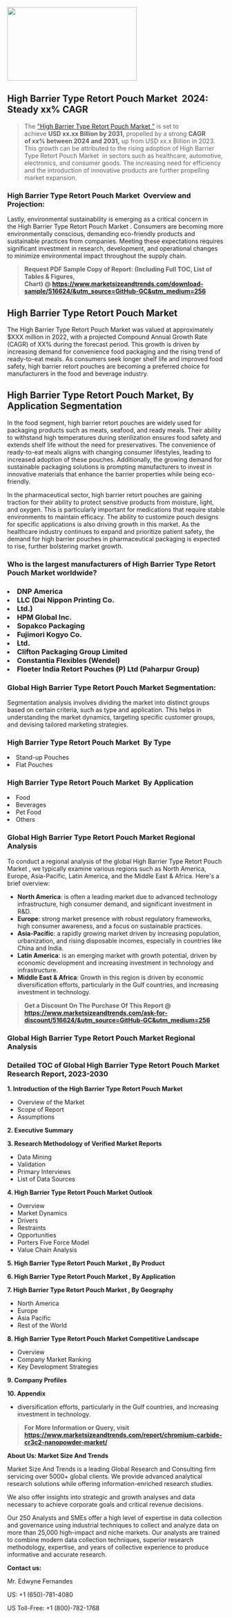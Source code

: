<p><img class="alignnone size-medium wp-image-20088" src="https://ffe5etoiles.com/wp-content/uploads/2024/12/MST1-300x171.png" alt="" width="300" height="171" /></p><h2 id="ember46" class="ember-view reader-text-block__heading-2">High Barrier Type Retort Pouch Market &nbsp;2024: Steady&nbsp;xx% CAGR</h2><blockquote id="ember47" class="ember-view reader-text-block__blockquote">The&nbsp;<a class="app-aware-link " href="https://www.marketsizeandtrends.com/download-sample/516624/&utm_source=GitHub-GC&utm_medium=256" target="_blank" data-test-app-aware-link="">"High Barrier Type Retort Pouch Market "</a>&nbsp;is set to achieve&nbsp;<strong>USD&nbsp;xx.xx&nbsp;Billion by 2031,</strong>&nbsp;propelled by a strong&nbsp;<strong>CAGR of&nbsp;xx% between 2024 and 2031,</strong>&nbsp;up from USD xx.x Billion in 2023. This growth can be attributed to the rising adoption of&nbsp;High Barrier Type Retort Pouch Market &nbsp;in sectors such as healthcare, automotive, electronics, and consumer goods. The increasing need for efficiency and the introduction of innovative products are further propelling market expansion.</blockquote><h3 id="ember48" class="ember-view reader-text-block__heading-3">High Barrier Type Retort Pouch Market &nbsp;Overview and Projection:</h3><p id="ember49" class="ember-view reader-text-block__paragraph">Lastly, environmental sustainability is emerging as a critical concern in the&nbsp;High Barrier Type Retort Pouch Market . Consumers are becoming more environmentally conscious, demanding eco-friendly products and sustainable practices from companies. Meeting these expectations requires significant investment in research, development, and operational changes to minimize environmental impact throughout the supply chain.</p><blockquote id="ember50" class="ember-view reader-text-block__blockquote"><strong>Request PDF Sample Copy of Report: (Including Full TOC, List of Tables &amp; Figures, Chart)&nbsp;@&nbsp;<strong><a href="https://www.marketsizeandtrends.com/download-sample/516624/&utm_source=GitHub-GC&utm_medium=256" target="_blank">https://www.marketsizeandtrends.com/download-sample/516624/&utm_source=GitHub-GC&utm_medium=256</a></strong></strong></blockquote><h3 class=""> <h2>High Barrier Type Retort Pouch Market</h2><p>The High Barrier Type Retort Pouch Market was valued at approximately $XXX million in 2022, with a projected Compound Annual Growth Rate (CAGR) of XX% during the forecast period. This growth is driven by increasing demand for convenience food packaging and the rising trend of ready-to-eat meals. As consumers seek longer shelf life and improved food safety, high barrier retort pouches are becoming a preferred choice for manufacturers in the food and beverage industry.</p><h2>High Barrier Type Retort Pouch Market, By Application Segmentation</h2><p>In the food segment, high barrier retort pouches are widely used for packaging products such as meats, seafood, and ready meals. Their ability to withstand high temperatures during sterilization ensures food safety and extends shelf life without the need for preservatives. The convenience of ready-to-eat meals aligns with changing consumer lifestyles, leading to increased adoption of these pouches. Additionally, the growing demand for sustainable packaging solutions is prompting manufacturers to invest in innovative materials that enhance the barrier properties while being eco-friendly.</p><p>In the pharmaceutical sector, high barrier retort pouches are gaining traction for their ability to protect sensitive products from moisture, light, and oxygen. This is particularly important for medications that require stable environments to maintain efficacy. The ability to customize pouch designs for specific applications is also driving growth in this market. As the healthcare industry continues to expand and prioritize patient safety, the demand for high barrier pouches in pharmaceutical packaging is expected to rise, further bolstering market growth.</p></h3><h3 id="" class="">Who is the largest manufacturers of&nbsp;High Barrier Type Retort Pouch Market worldwide?</h3><h3 class=""></Li><Li>DNP America</Li><Li> LLC (Dai Nippon Printing Co.</Li><Li> Ltd.)</Li><Li> HPM Global Inc.</Li><Li> Sopakco Packaging</Li><Li> Fujimori Kogyo Co.</Li><Li> Ltd.</Li><Li> Clifton Packaging Group Limited</Li><Li> Constantia Flexibles (Wendel)</Li><Li> Floeter India Retort Pouches (P) Ltd (Paharpur Group)</h3><h3 id="ember53" class="ember-view reader-text-block__heading-3">Global&nbsp;High Barrier Type Retort Pouch Market Segmentation:</h3><p id="ember54" class="ember-view reader-text-block__paragraph">Segmentation analysis involves dividing the market into distinct groups based on certain criteria, such as type and application. This helps in understanding the market dynamics, targeting specific customer groups, and devising tailored marketing strategies.</p><h3 id="" class="">High Barrier Type Retort Pouch Market &nbsp;By Type</h3><p></Li><Li>Stand-up Pouches</Li><Li> Flat Pouches</p><h3 id="" class="">High Barrier Type Retort Pouch Market &nbsp;By Application</h3><p class=""></Li><Li>Food</Li><Li> Beverages</Li><Li> Pet Food</Li><Li> Others</p><h3 id="ember62" class="ember-view reader-text-block__heading-3">Global High Barrier Type Retort Pouch Market Regional Analysis</h3><p id="ember63" class="ember-view reader-text-block__paragraph">To conduct a regional analysis of the global High Barrier Type Retort Pouch Market , we typically examine various regions such as North America, Europe, Asia-Pacific, Latin America, and the Middle East &amp; Africa. Here's a brief overview:</p><ul><li><strong>North America</strong>: is often a leading market due to advanced technology infrastructure, high consumer demand, and significant investment in R&amp;D.</li><li><strong>Europe</strong>: strong market presence with robust regulatory frameworks, high consumer awareness, and a focus on sustainable practices.</li><li><strong>Asia-Pacific</strong>: a rapidly growing market driven by increasing population, urbanization, and rising disposable incomes, especially in countries like China and India.</li><li><strong>Latin America</strong>: is an emerging market with growth potential, driven by economic development and increasing investment in technology and infrastructure.</li><li><strong>Middle East &amp; Africa</strong>: Growth in this region is driven by economic diversification efforts, particularly in the Gulf countries, and increasing investment in technology.</li></ul><blockquote id="ember61" class="ember-view reader-text-block__blockquote"><strong>Get a Discount On The Purchase Of This Report @ <strong><a href="https://html-cleaner.com/" target="">https://www.marketsizeandtrends.com/ask-for-discount/516624/&utm_source=GitHub-GC&utm_medium=256</a></strong></strong></blockquote><h3 id="ember62" class="ember-view reader-text-block__heading-3">Global High Barrier Type Retort Pouch Market Regional Analysis</h3><h3 id="" class="">Detailed TOC of Global High Barrier Type Retort Pouch Market Research Report, 2023-2030</h3><p id="" class=""><strong>1. Introduction of the High Barrier Type Retort Pouch Market </strong></p><ul><li>Overview of the Market</li><li>Scope of Report</li><li>Assumptions</li></ul><p id="" class=""><strong>2. Executive Summary</strong></p><p id="" class=""><strong>3. Research Methodology of Verified Market Reports</strong></p><ul><li>Data Mining</li><li>Validation</li><li>Primary Interviews</li><li>List of Data Sources</li></ul><p id="" class=""><strong>4. High Barrier Type Retort Pouch Market Outlook</strong></p><ul><li>Overview</li><li>Market Dynamics</li><li>Drivers</li><li>Restraints</li><li>Opportunities</li><li>Porters Five Force Model</li><li>Value Chain Analysis</li></ul><p id="" class=""><strong>5. High Barrier Type Retort Pouch Market , By Product</strong></p><p id="" class=""><strong>6. High Barrier Type Retort Pouch Market , By Application</strong></p><p id="" class=""><strong>7. High Barrier Type Retort Pouch Market , By Geography</strong></p><ul><li>North America</li><li>Europe</li><li>Asia Pacific</li><li>Rest of the World</li></ul><p id="" class=""><strong>8. High Barrier Type Retort Pouch Market Competitive Landscape</strong></p><ul><li>Overview</li><li>Company Market Ranking</li><li>Key Development Strategies</li></ul><p id="" class=""><strong>9. Company Profiles</strong></p><p id="" class=""><strong>10. Appendix</strong></p><ul><li>diversification efforts, particularly in the Gulf countries, and increasing investment in technology.</li></ul><blockquote id="ember65" class="ember-view reader-text-block__blockquote"><strong>For More Information or Query, visit <strong><strong><a href="https://html-cleaner.com/" target="">https://www.marketsizeandtrends.com/report/chromium-carbide-cr3c2-nanopowder-market/</a></strong></strong></strong></blockquote><p id="" class=""><strong>About Us: Market Size And Trends</strong></p><p id="" class="">Market Size And Trends is a leading Global Research and Consulting firm servicing over 5000+ global clients. We provide advanced analytical research solutions while offering information-enriched research studies.</p><p id="" class="">We also offer insights into strategic and growth analyses and data necessary to achieve corporate goals and critical revenue decisions.</p><p id="" class="">Our 250 Analysts and SMEs offer a high level of expertise in data collection and governance using industrial techniques to collect and analyze data on more than 25,000 high-impact and niche markets. Our analysts are trained to combine modern data collection techniques, superior research methodology, expertise, and years of collective experience to produce informative and accurate research.</p><p id="" class=""><strong>Contact us:</strong></p><p id="" class="">Mr. Edwyne Fernandes</p><p id="" class="">US: +1 (650)-781-4080</p><p id="" class="">US Toll-Free: +1 (800)-782-1768</p>
